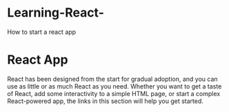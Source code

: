 # Learning-React-
How to start a react app

# React App

React has been designed from the start for gradual adoption, and you can use as little or as much React as you need. 
Whether you want to get a taste of React, add some interactivity to a simple HTML page, or start a complex
React-powered app, the links in this section will help you get started.

